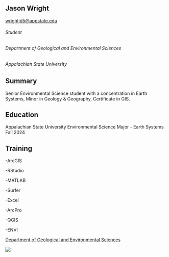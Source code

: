 Jason Wright
------------

wrightjd5@appstate.edu

###### Student
###### Department of Geological and Environmental Sciences
###### Appalachian State University

Summary
---------

Senior Environmental Science student with a concentration in Earth Systems, Minor in Geology & Geography, Certificate in GIS. 


Education
----------
Appalachian State University
    Environmental Science Major - Earth Systems
    Fall 2024

Training
---------
-ArcGIS

-RStudio

-MATLAB

-Surfer

-Excel

-ArcPro

-QGIS

-ENVI


[Department of Geological and Environmental Sciences](https://earth.appstate.edu/)

<img src="https://www.appstate.edu/~heckertab/images/appgeo.jpg"/>
